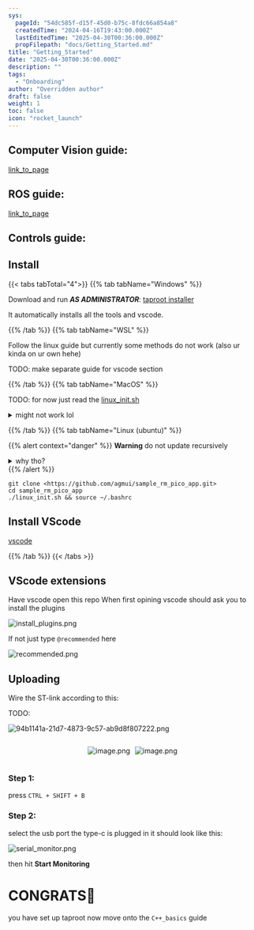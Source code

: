 ```yaml
---
sys:
  pageId: "54dc585f-d15f-45d0-b75c-8fdc66a854a8"
  createdTime: "2024-04-16T19:43:00.000Z"
  lastEditedTime: "2025-04-30T00:36:00.000Z"
  propFilepath: "docs/Getting_Started.md"
title: "Getting_Started"
date: "2025-04-30T00:36:00.000Z"
description: ""
tags:
  - "Onboarding"
author: "Overridden author"
draft: false
weight: 1
toc: false
icon: "rocket_launch"
---
```


## Computer Vision guide:

[link_to_page](86d45bc0-388b-4d26-8848-44f255f73d0e)

## ROS guide:

[link_to_page](3c76c1de-ec8f-46d6-8b0a-294005edc2d5)

## Controls guide:

## Install

{{< tabs tabTotal="4">}}
{{% tab tabName="Windows" %}}

Download and run _**AS ADMINISTRATOR**_: [taproot installer](https://github.com/Thornbots/TeachingFreshies/releases/tag/1.0)

It automatically installs all the tools and vscode.

{{% /tab %}}
{{% tab tabName="WSL" %}}

Follow the linux guide but currently some methods do not work (also ur kinda on ur own hehe)

TODO: make separate guide for vscode section

{{% /tab %}}
{{% tab tabName="MacOS" %}}

TODO: for now just read the [linux_init.sh](https://github.com/agmui/sample_rm_pico_app/blob/main/linux_init.sh)

<details>
<summary>might not work lol</summary>

`brew install libusb pkg-config`

Next install: [vscode](https://code.visualstudio.com/Download)

</details>

{{% /tab %}}
{{% tab tabName="Linux (ubuntu)" %}}

{{% alert context="danger" %}}
**Warning** do not update recursively
<details>
<summary>why tho?</summary>
There are some submodules that may go on for a while (like tinyusb) and I highly
recommend you don't need to get them.
If you want to see what submodules I update just look in `linux_init.sh`
</details>
{{% /alert %}}

```shell
git clone <https://github.com/agmui/sample_rm_pico_app.git>
cd sample_rm_pico_app
./linux_init.sh && source ~/.bashrc
```

## Install VScode

[vscode](https://code.visualstudio.com/Download)

{{% /tab %}}
{{< /tabs >}}

## VScode extensions

Have vscode open this repo
When first opining vscode should ask you to install the plugins

![install_plugins.png](https://prod-files-secure.s3.us-west-2.amazonaws.com/d518164a-d88e-44d1-a4ee-3adb3bd8bce0/89bd30f0-1825-4e77-867b-0a41ce370880/install_plugins.png?X-Amz-Algorithm=AWS4-HMAC-SHA256&X-Amz-Content-Sha256=UNSIGNED-PAYLOAD&X-Amz-Credential=ASIAZI2LB466XFIMRMZ7%2F20250617%2Fus-west-2%2Fs3%2Faws4_request&X-Amz-Date=20250617T200943Z&X-Amz-Expires=3600&X-Amz-Security-Token=IQoJb3JpZ2luX2VjEJT%2F%2F%2F%2F%2F%2F%2F%2F%2F%2FwEaCXVzLXdlc3QtMiJHMEUCIQD2vEQ5rDwubJrtkEnRx4wqwIvdowSJj6IvIe4gNZF4yAIgH59GSWCUYzHpq6H4tvnYdNZ6a69MqzYBx9x%2Fnk6W6vYq%2FwMIfRAAGgw2Mzc0MjMxODM4MDUiDF%2FDSxS2zdsEvCLaOCrcA7YMoa1wVXFaAor33fTlqnV0WWyYOyzecq87iDGxzkVRHP43m18hdHro7Qfwj7MCBX5Kp4M7ooU%2BWP7GV6tDldkXC%2By%2BkJIja%2B869xQ%2FBy2Zf%2F12WNM9tM5qEQ8WeYlx%2FhLAxNgUZ2VWyrTwxiuxAzn2zotJ9tdG0d8s%2F0JlBFolN6GkuB2Fj6HY8rHUrGAeTkOberD%2Fj9ItWkY1bLi5JcvxK8O%2FesU9E9qt562LLof1AGRC35asm3Qe%2B04nWCaR9SoaByIoc4BelJ1cEqMTgigZGXnPvPGu6yqlXzDimQgRoUGB4sv0jyYSr3Z9LZipQ4Vlm6YEks%2F345dsYUiVtlEQTTG0Dg9YV2YPciNYXT8myxQ3bWnG8XhDHKzcSRMx4%2FstdYeD5mXvvYfeBng04m%2BMxTG7hiWz6yFNy9vpzWC3p9ZdkxDRtdvK9BesWcNH7URHIV1j%2F%2FR0nzb7I1IToDEt0bHPzpzArjtAIUV0cPhdvjcDTRumbS04in7e3He5QiMUiF5sASKCNfdQZuaDgdLEl1RaMcFQa%2FtEztgXqRNoar0yeMj3NbJ2gpEymQa9VijUEXCvhkc%2FisjYqyyTMMO7IlK2aIqTZQNuS5K7N08cJmFSlqPNKsakkqntMJOJx8IGOqUBqIY7iQ7sg4cc%2BGNFE9VVbrK5pmSN0Wr%2BFuQRIzXuFbY3Pq2%2FXUjZXlSNGuaqTyG3BU44qoGQQbTigd%2BOZysQFvWBsPlbcGG6XfnQX38QsmrfrzQCV1o6%2FYQvBrm9FrnSc0xlFg%2B0mBMUKw7GtiEO5YVw4St0uSMCXzlIqUk%2FjJjy5ulryAEMCEm2FRRVjU5ZCEPqDf5TF0GRH%2BVQI%2FaXHNfIl8OP&X-Amz-Signature=6574728a01838f54cac96a8a5768148b7e4de9604d27234efe74f2547fbfc827&X-Amz-SignedHeaders=host&x-amz-checksum-mode=ENABLED&x-id=GetObject)

If not just type `@recommended` here  

![recommended.png](https://prod-files-secure.s3.us-west-2.amazonaws.com/d518164a-d88e-44d1-a4ee-3adb3bd8bce0/61e661e9-5d85-4dfc-be0d-8d2097a5e793/recommended.png?X-Amz-Algorithm=AWS4-HMAC-SHA256&X-Amz-Content-Sha256=UNSIGNED-PAYLOAD&X-Amz-Credential=ASIAZI2LB466XFIMRMZ7%2F20250617%2Fus-west-2%2Fs3%2Faws4_request&X-Amz-Date=20250617T200943Z&X-Amz-Expires=3600&X-Amz-Security-Token=IQoJb3JpZ2luX2VjEJT%2F%2F%2F%2F%2F%2F%2F%2F%2F%2FwEaCXVzLXdlc3QtMiJHMEUCIQD2vEQ5rDwubJrtkEnRx4wqwIvdowSJj6IvIe4gNZF4yAIgH59GSWCUYzHpq6H4tvnYdNZ6a69MqzYBx9x%2Fnk6W6vYq%2FwMIfRAAGgw2Mzc0MjMxODM4MDUiDF%2FDSxS2zdsEvCLaOCrcA7YMoa1wVXFaAor33fTlqnV0WWyYOyzecq87iDGxzkVRHP43m18hdHro7Qfwj7MCBX5Kp4M7ooU%2BWP7GV6tDldkXC%2By%2BkJIja%2B869xQ%2FBy2Zf%2F12WNM9tM5qEQ8WeYlx%2FhLAxNgUZ2VWyrTwxiuxAzn2zotJ9tdG0d8s%2F0JlBFolN6GkuB2Fj6HY8rHUrGAeTkOberD%2Fj9ItWkY1bLi5JcvxK8O%2FesU9E9qt562LLof1AGRC35asm3Qe%2B04nWCaR9SoaByIoc4BelJ1cEqMTgigZGXnPvPGu6yqlXzDimQgRoUGB4sv0jyYSr3Z9LZipQ4Vlm6YEks%2F345dsYUiVtlEQTTG0Dg9YV2YPciNYXT8myxQ3bWnG8XhDHKzcSRMx4%2FstdYeD5mXvvYfeBng04m%2BMxTG7hiWz6yFNy9vpzWC3p9ZdkxDRtdvK9BesWcNH7URHIV1j%2F%2FR0nzb7I1IToDEt0bHPzpzArjtAIUV0cPhdvjcDTRumbS04in7e3He5QiMUiF5sASKCNfdQZuaDgdLEl1RaMcFQa%2FtEztgXqRNoar0yeMj3NbJ2gpEymQa9VijUEXCvhkc%2FisjYqyyTMMO7IlK2aIqTZQNuS5K7N08cJmFSlqPNKsakkqntMJOJx8IGOqUBqIY7iQ7sg4cc%2BGNFE9VVbrK5pmSN0Wr%2BFuQRIzXuFbY3Pq2%2FXUjZXlSNGuaqTyG3BU44qoGQQbTigd%2BOZysQFvWBsPlbcGG6XfnQX38QsmrfrzQCV1o6%2FYQvBrm9FrnSc0xlFg%2B0mBMUKw7GtiEO5YVw4St0uSMCXzlIqUk%2FjJjy5ulryAEMCEm2FRRVjU5ZCEPqDf5TF0GRH%2BVQI%2FaXHNfIl8OP&X-Amz-Signature=e96db29956b1eb5224b88484fb8413cb9a73219f9061f431ee6fd4a9497d847b&X-Amz-SignedHeaders=host&x-amz-checksum-mode=ENABLED&x-id=GetObject)

## Uploading

Wire the ST-link according to this:

TODO:

![94b1141a-21d7-4873-9c57-ab9d8f807222.png](https://prod-files-secure.s3.us-west-2.amazonaws.com/d518164a-d88e-44d1-a4ee-3adb3bd8bce0/e5fad17d-ab82-4300-9f4c-505ab4b1202c/94b1141a-21d7-4873-9c57-ab9d8f807222.png?X-Amz-Algorithm=AWS4-HMAC-SHA256&X-Amz-Content-Sha256=UNSIGNED-PAYLOAD&X-Amz-Credential=ASIAZI2LB466XFIMRMZ7%2F20250617%2Fus-west-2%2Fs3%2Faws4_request&X-Amz-Date=20250617T200943Z&X-Amz-Expires=3600&X-Amz-Security-Token=IQoJb3JpZ2luX2VjEJT%2F%2F%2F%2F%2F%2F%2F%2F%2F%2FwEaCXVzLXdlc3QtMiJHMEUCIQD2vEQ5rDwubJrtkEnRx4wqwIvdowSJj6IvIe4gNZF4yAIgH59GSWCUYzHpq6H4tvnYdNZ6a69MqzYBx9x%2Fnk6W6vYq%2FwMIfRAAGgw2Mzc0MjMxODM4MDUiDF%2FDSxS2zdsEvCLaOCrcA7YMoa1wVXFaAor33fTlqnV0WWyYOyzecq87iDGxzkVRHP43m18hdHro7Qfwj7MCBX5Kp4M7ooU%2BWP7GV6tDldkXC%2By%2BkJIja%2B869xQ%2FBy2Zf%2F12WNM9tM5qEQ8WeYlx%2FhLAxNgUZ2VWyrTwxiuxAzn2zotJ9tdG0d8s%2F0JlBFolN6GkuB2Fj6HY8rHUrGAeTkOberD%2Fj9ItWkY1bLi5JcvxK8O%2FesU9E9qt562LLof1AGRC35asm3Qe%2B04nWCaR9SoaByIoc4BelJ1cEqMTgigZGXnPvPGu6yqlXzDimQgRoUGB4sv0jyYSr3Z9LZipQ4Vlm6YEks%2F345dsYUiVtlEQTTG0Dg9YV2YPciNYXT8myxQ3bWnG8XhDHKzcSRMx4%2FstdYeD5mXvvYfeBng04m%2BMxTG7hiWz6yFNy9vpzWC3p9ZdkxDRtdvK9BesWcNH7URHIV1j%2F%2FR0nzb7I1IToDEt0bHPzpzArjtAIUV0cPhdvjcDTRumbS04in7e3He5QiMUiF5sASKCNfdQZuaDgdLEl1RaMcFQa%2FtEztgXqRNoar0yeMj3NbJ2gpEymQa9VijUEXCvhkc%2FisjYqyyTMMO7IlK2aIqTZQNuS5K7N08cJmFSlqPNKsakkqntMJOJx8IGOqUBqIY7iQ7sg4cc%2BGNFE9VVbrK5pmSN0Wr%2BFuQRIzXuFbY3Pq2%2FXUjZXlSNGuaqTyG3BU44qoGQQbTigd%2BOZysQFvWBsPlbcGG6XfnQX38QsmrfrzQCV1o6%2FYQvBrm9FrnSc0xlFg%2B0mBMUKw7GtiEO5YVw4St0uSMCXzlIqUk%2FjJjy5ulryAEMCEm2FRRVjU5ZCEPqDf5TF0GRH%2BVQI%2FaXHNfIl8OP&X-Amz-Signature=d1adb20988356e84e22453f67e1cd14d40d1c7f421bbed8e0158c15e1df1bbf2&X-Amz-SignedHeaders=host&x-amz-checksum-mode=ENABLED&x-id=GetObject)

<div style="display: flex;flex-direction: row; column-gap:10px; max-width: 630px;justify-content: center;">
<div>

![image.png](https://prod-files-secure.s3.us-west-2.amazonaws.com/d518164a-d88e-44d1-a4ee-3adb3bd8bce0/210ecb78-1116-4d7b-b9b7-2292f66fa2c2/image.png?X-Amz-Algorithm=AWS4-HMAC-SHA256&X-Amz-Content-Sha256=UNSIGNED-PAYLOAD&X-Amz-Credential=ASIAZI2LB4664UOQIWQQ%2F20250617%2Fus-west-2%2Fs3%2Faws4_request&X-Amz-Date=20250617T200951Z&X-Amz-Expires=3600&X-Amz-Security-Token=IQoJb3JpZ2luX2VjEJT%2F%2F%2F%2F%2F%2F%2F%2F%2F%2FwEaCXVzLXdlc3QtMiJHMEUCIQCST%2FpfV8UgrhZDmaaZXtlHw5KA4NzwkyCsewM2w1Q59wIgK7CHslTEAFfP%2FyO0xqtLw5Ge8GswruXZmJlJZB4StBIq%2FwMIfRAAGgw2Mzc0MjMxODM4MDUiDNKkD65bC8NIZ7dyyCrcA831P3bIfu6N6pPcMeujhYMpWvJZFNw4Vp5C0tBPD%2BAKe6IebE6O896nyJjcXq%2FuM01TjM1WsnvgLbKoC5YWKVzceZM05ujvpW1f5aSQUMTJElo6DB%2Fo2trr%2FKSufSrQe%2BbZmZUkzs48INFe5S0pZqFZWkCO26Rim2CoMikMEVNIQ%2FUwyO8g7viMzQsiSycDsL3Mf5spEysjCaxvmxEwtBNWBdRPFORwisxIhZxR6gAYMnPpFVr5ctP0lEuxRrHVqigxayS%2FtfkTGwb2c%2BjshSWUGOIMeswWECzR5GN6e6z6w50HrsxO1t2WzYJLekPl9dPyYpfOA9OvUZBbMCuGNvcKnmIZHZPpcolPsFld78MSkLEsCY2EsEHwsLATFN5wt6lMLQODd1Hw5Vw5doxaJ3nbF1%2F03z3YhFZAeOAkGY%2BMVvpeUYhwPznjNLY227xyNCvx7gu%2FdV0TxeUNVd9XczNM3vlEXN%2FiUJ4B24cvSYp9kMhe9neUYwEiZQcyhw6YBi5EqeiMIzYb0%2BhbRSrUSLiobsFXn0EO7JoJBIP7JooAzl072sGPmu8oA9jTTGZbp%2BQMnPz%2Bp7H6XRDAVVolMr9tCqRdC%2FeIcIKNb8rNA072nGd6GiWqMrU4dNirML%2BJx8IGOqUBxqHdiocV8I%2FtGChvk1spkFTuLFHsEe%2FWf67EBPTnOvZ5AMih2AAGNYBPNZdMobwiZGTiLSfzxFM1lrrKrGTga%2FBxll6mCvs3%2B8Pos2xrmOUFy8IFxppZ%2F7X0ZUkqSwkE78eR%2B8izSosm3ySOYvifi4DVWKeHb5zCFKlqMkpRpPmVFVDPWExMCDnAjhyHtkIns32I8uNr0sNDzQoKyY%2FFRJnVNY%2Fk&X-Amz-Signature=572a51cf3dcc368275ca15a735cba3776a3f9edc16d8ae38c773d9b4358e8442&X-Amz-SignedHeaders=host&x-amz-checksum-mode=ENABLED&x-id=GetObject)

</div>
<div>

![image.png](https://prod-files-secure.s3.us-west-2.amazonaws.com/d518164a-d88e-44d1-a4ee-3adb3bd8bce0/33a0fd0f-8ca6-4a86-8e09-26e95ded1fff/image.png?X-Amz-Algorithm=AWS4-HMAC-SHA256&X-Amz-Content-Sha256=UNSIGNED-PAYLOAD&X-Amz-Credential=ASIAZI2LB466XAHYMOPY%2F20250617%2Fus-west-2%2Fs3%2Faws4_request&X-Amz-Date=20250617T201000Z&X-Amz-Expires=3600&X-Amz-Security-Token=IQoJb3JpZ2luX2VjEJT%2F%2F%2F%2F%2F%2F%2F%2F%2F%2FwEaCXVzLXdlc3QtMiJHMEUCIC91c%2FLiP9JtYD568KZpPJN0EfrDd%2FhF42V22XtfzytFAiEAy9fkbIQlCyqfQlYAhw%2F%2BGbbf%2B6e%2BrDIV%2BOjbEXIWXFwq%2FwMIfRAAGgw2Mzc0MjMxODM4MDUiDBJE4nY0e5IRQieq7yrcA0us53pTIN4ft2WYDK5C3HVFIbzrZCr5XoB7NXZgs7BeFkZvh5KlfdLraZre1RnwMUeILzObTRwpojIHg971gmmLWntROxUs38sXP5YFxZODXdLyQfTRAi%2Fm8hjxLwNPq4GnBlAljjYYiHly6PDANlfy5YDgR7tsqQp6iDh53iCOxVI4Vn9qOdTkAI5cWE0Ng3OghJLCpmyLHxyxPtYSx8urvZPiuMykkT7IZ024YMHr1FF9%2F%2FlC4gY4O5XJ7WsMalTkhiI5bntl7xi72mg6CMQpgYmhlt8tZFlrsL19hNPIFoziAfvO7vI1GNo%2BHSy4ofyYskfF7C6WbQutOQDromnWZe9M%2B0kQRInl2M%2B6s4aYCooBt8w8ymxS9kah73nY8FdQJwAxEADZxv07od9UxbyolMXGviYK2sWIvKGKy21QtxhTSZa%2Bu6VyqIKyN1O5LojHjEmPXdg5%2FHotXXGT6m51vyeeiFkMkRu90Oh%2BXHUlT09czhp%2FjcO5A3wMhDcCkX3GsoFDotjbIhaAcj1ZkCTXq7O1T7gv9v7%2F1FSgEKgI%2BlPM8CW8Gm%2BYOS%2F%2BYlMfbDytArZZjpGtUOMMPS%2FFEdAMZjznYl%2FBlDfqMGKGVx0G7BwucHHkpFNZm30yMIaJx8IGOqUBe8xcSeIxW98Kc%2F23jwgbW8Po5MI2HRRpWHEHTxA%2BUuMvWukT9oNJmo5lT7OZENQpQZGwPdhvCFT3SRht%2B5W4bmnJ7jGzCoEgrIDNoWz0rt23SvjT3sSVGKWW6U5xO9N30k%2BdVIZKYnCz0vq%2BU%2Fd8br68z3gILu1R6c%2Bk8WOG3g847EZp3%2F7KrDqCme%2Fu2%2B6Khf4Lf99ezL%2B%2BPhyHaSjhEY6kGc87&X-Amz-Signature=b3f1fccae4c886e164111098530c772efc768906e11787bc268cb91a19b9ad58&X-Amz-SignedHeaders=host&x-amz-checksum-mode=ENABLED&x-id=GetObject)

</div>
</div>

### Step 1:

press `CTRL + SHIFT + B`

### Step 2:

select the usb port the type-c is plugged in it should look like this:

![serial_monitor.png](https://prod-files-secure.s3.us-west-2.amazonaws.com/d518164a-d88e-44d1-a4ee-3adb3bd8bce0/f03f4774-05d4-4393-b6a0-d5efb6d315ab/serial_monitor.png?X-Amz-Algorithm=AWS4-HMAC-SHA256&X-Amz-Content-Sha256=UNSIGNED-PAYLOAD&X-Amz-Credential=ASIAZI2LB466XFIMRMZ7%2F20250617%2Fus-west-2%2Fs3%2Faws4_request&X-Amz-Date=20250617T200943Z&X-Amz-Expires=3600&X-Amz-Security-Token=IQoJb3JpZ2luX2VjEJT%2F%2F%2F%2F%2F%2F%2F%2F%2F%2FwEaCXVzLXdlc3QtMiJHMEUCIQD2vEQ5rDwubJrtkEnRx4wqwIvdowSJj6IvIe4gNZF4yAIgH59GSWCUYzHpq6H4tvnYdNZ6a69MqzYBx9x%2Fnk6W6vYq%2FwMIfRAAGgw2Mzc0MjMxODM4MDUiDF%2FDSxS2zdsEvCLaOCrcA7YMoa1wVXFaAor33fTlqnV0WWyYOyzecq87iDGxzkVRHP43m18hdHro7Qfwj7MCBX5Kp4M7ooU%2BWP7GV6tDldkXC%2By%2BkJIja%2B869xQ%2FBy2Zf%2F12WNM9tM5qEQ8WeYlx%2FhLAxNgUZ2VWyrTwxiuxAzn2zotJ9tdG0d8s%2F0JlBFolN6GkuB2Fj6HY8rHUrGAeTkOberD%2Fj9ItWkY1bLi5JcvxK8O%2FesU9E9qt562LLof1AGRC35asm3Qe%2B04nWCaR9SoaByIoc4BelJ1cEqMTgigZGXnPvPGu6yqlXzDimQgRoUGB4sv0jyYSr3Z9LZipQ4Vlm6YEks%2F345dsYUiVtlEQTTG0Dg9YV2YPciNYXT8myxQ3bWnG8XhDHKzcSRMx4%2FstdYeD5mXvvYfeBng04m%2BMxTG7hiWz6yFNy9vpzWC3p9ZdkxDRtdvK9BesWcNH7URHIV1j%2F%2FR0nzb7I1IToDEt0bHPzpzArjtAIUV0cPhdvjcDTRumbS04in7e3He5QiMUiF5sASKCNfdQZuaDgdLEl1RaMcFQa%2FtEztgXqRNoar0yeMj3NbJ2gpEymQa9VijUEXCvhkc%2FisjYqyyTMMO7IlK2aIqTZQNuS5K7N08cJmFSlqPNKsakkqntMJOJx8IGOqUBqIY7iQ7sg4cc%2BGNFE9VVbrK5pmSN0Wr%2BFuQRIzXuFbY3Pq2%2FXUjZXlSNGuaqTyG3BU44qoGQQbTigd%2BOZysQFvWBsPlbcGG6XfnQX38QsmrfrzQCV1o6%2FYQvBrm9FrnSc0xlFg%2B0mBMUKw7GtiEO5YVw4St0uSMCXzlIqUk%2FjJjy5ulryAEMCEm2FRRVjU5ZCEPqDf5TF0GRH%2BVQI%2FaXHNfIl8OP&X-Amz-Signature=b7de589cccf0b29ea6283b91c93bcf5cc3403ab2b78c6df57d67e8e074ff0873&X-Amz-SignedHeaders=host&x-amz-checksum-mode=ENABLED&x-id=GetObject)

then hit **Start Monitoring**

# CONGRATS🎉

you have set up taproot now move onto the `C++_basics` guide
